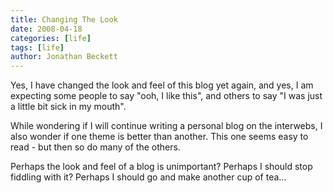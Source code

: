 ```yaml
---
title: Changing The Look
date: 2008-04-18
categories: [life]
tags: [life]
author: Jonathan Beckett
---
```


Yes, I have changed the look and feel of this blog yet again, and yes, I am expecting some people to say "ooh, I like this", and others to say "I was just a little bit sick in my mouth".

While wondering if I will continue writing a personal blog on the interwebs, I also wonder if one theme is better than another. This one seems easy to read - but then so do many of the others.

Perhaps the look and feel of a blog is unimportant? Perhaps I should stop fiddling with it? Perhaps I should go and make another cup of tea...